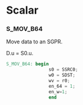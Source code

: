 # Scalar

### S_MOV_B64

Move data to an SGPR.

D.u = S0.u.

```verilog
S_MOV_B64: begin
                s0 = SSRC0;
                w0 = SDST;
                wv = r0;
                en_64 = 1;
                en_w=1;
                end
```

